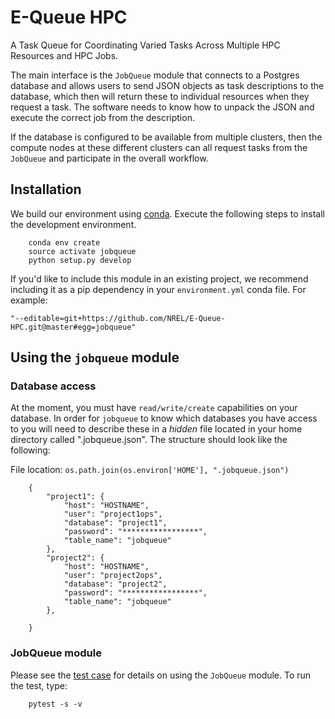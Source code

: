 # E-Queue HPC

A Task Queue for Coordinating Varied Tasks Across Multiple HPC Resources and HPC Jobs.

The main interface is the `JobQueue` module that connects to a Postgres database and allows users to send JSON objects as task descriptions to the database, which then will return these to individual resources when they request a task.  The software needs to know how to unpack the JSON and execute the correct job from the description.  

If the database is configured to be available from multiple clusters, then the compute nodes at these different clusters can all request tasks from the `JobQueue` and participate in the overall workflow.

## Installation

We build our environment using [conda](https://www.anaconda.com/).  Execute the following steps to install the development environment.

        conda env create
        source activate jobqueue
        python setup.py develop

If you'd like to include this module in an existing project, we recommend including it as a pip dependency in your `environment.yml` conda file.  For example:

    "--editable=git+https://github.com/NREL/E-Queue-HPC.git@master#egg=jobqueue"


## Using the `jobqueue` module

### Database access

At the moment, you must have `read/write/create` capabilities on your database.  In order for `jobqueue` to know which databases you have access to you will need to describe these in a *hidden* file located in your home directory called ".jobqueue.json". The structure should look like the following:

File location: `os.path.join(os.environ['HOME'], ".jobqueue.json")`

        {
            "project1": {
                "host": "HOSTNAME",
                "user": "project1ops",
                "database": "project1",
                "password": "*****************",
                "table_name": "jobqueue"
            },
            "project2": {
                "host": "HOSTNAME",
                "user": "project2ops",
                "database": "project2",
                "password": "*****************",
                "table_name": "jobqueue"
            },

        }

### JobQueue module

Please see the [test case](test/job_queue_test.py) for details on using the `JobQueue` module.  To run the test, type:

        pytest -s -v 



